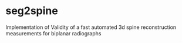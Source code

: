 # seg2spine
Implementation of Validity of a fast automated 3d spine reconstruction measurements for biplanar radiographs
